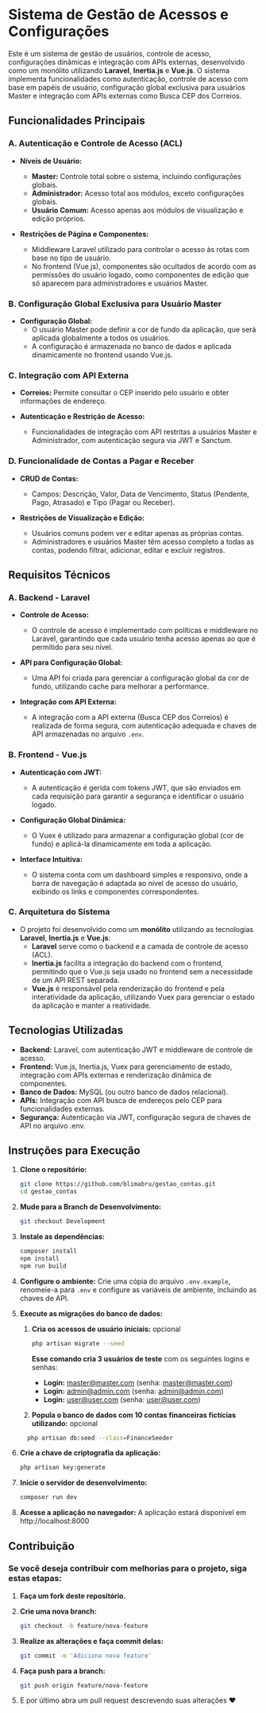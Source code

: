 # Sistema de Gestão de Acessos e Configurações

Este é um sistema de gestão de usuários, controle de acesso, configurações dinâmicas e integração com APIs externas, desenvolvido como um monólito utilizando **Laravel**, **Inertia.js** e **Vue.js**. O sistema implementa funcionalidades como autenticação, controle de acesso com base em papéis de usuário, configuração global exclusiva para usuários Master e integração com APIs externas como Busca CEP dos Correios.

## Funcionalidades Principais

### A. Autenticação e Controle de Acesso (ACL)
- **Níveis de Usuário:**
  - **Master:** Controle total sobre o sistema, incluindo configurações globais.
  - **Administrador:** Acesso total aos módulos, exceto configurações globais.
  - **Usuário Comum:** Acesso apenas aos módulos de visualização e edição próprios.
  
- **Restrições de Página e Componentes:**
  - Middleware Laravel utilizado para controlar o acesso às rotas com base no tipo de usuário.
  - No frontend (Vue.js), componentes são ocultados de acordo com as permissões do usuário logado, como componentes de edição que só aparecem para administradores e usuários Master.

### B. Configuração Global Exclusiva para Usuário Master
- **Configuração Global:**
  - O usuário Master pode definir a cor de fundo da aplicação, que será aplicada globalmente a todos os usuários.
  - A configuração é armazenada no banco de dados e aplicada dinamicamente no frontend usando Vue.js.

### C. Integração com API Externa
  - **Correios:** Permite consultar o CEP inserido pelo usuário e obter informações de endereço.

- **Autenticação e Restrição de Acesso:**
  - Funcionalidades de integração com API restritas a usuários Master e Administrador, com autenticação segura via JWT e Sanctum.

### D. Funcionalidade de Contas a Pagar e Receber
- **CRUD de Contas:**
  - Campos: Descrição, Valor, Data de Vencimento, Status (Pendente, Pago, Atrasado) e Tipo (Pagar ou Receber).
  
- **Restrições de Visualização e Edição:**
  - Usuários comuns podem ver e editar apenas as próprias contas.
  - Administradores e usuários Master têm acesso completo a todas as contas, podendo filtrar, adicionar, editar e excluir registros.

## Requisitos Técnicos

### A. Backend - Laravel
- **Controle de Acesso:**
  - O controle de acesso é implementado com políticas e middleware no Laravel, garantindo que cada usuário tenha acesso apenas ao que é permitido para seu nível.
  
- **API para Configuração Global:**
  - Uma API foi criada para gerenciar a configuração global da cor de fundo, utilizando cache para melhorar a performance.
  
- **Integração com API Externa:**
  - A integração com a API externa (Busca CEP dos Correios) é realizada de forma segura, com autenticação adequada e chaves de API armazenadas no arquivo ```.env```.

### B. Frontend - Vue.js
- **Autenticação com JWT:**
  - A autenticação é gerida com tokens JWT, que são enviados em cada requisição para garantir a segurança e identificar o usuário logado.

- **Configuração Global Dinâmica:**
  - O Vuex é utilizado para armazenar a configuração global (cor de fundo) e aplicá-la dinamicamente em toda a aplicação.

- **Interface Intuitiva:**
  - O sistema conta com um dashboard simples e responsivo, onde a barra de navegação é adaptada ao nível de acesso do usuário, exibindo os links e componentes correspondentes.

### C. Arquitetura do Sistema
- O projeto foi desenvolvido como um **monólito** utilizando as tecnologias **Laravel**, **Inertia.js** e **Vue.js**:
  - **Laravel** serve como o backend e a camada de controle de acesso (ACL).
  - **Inertia.js** facilita a integração do backend com o frontend, permitindo que o Vue.js seja usado no frontend sem a necessidade de um API REST separada.
  - **Vue.js** é responsável pela renderização do frontend e pela interatividade da aplicação, utilizando Vuex para gerenciar o estado da aplicação e manter a reatividade.

## Tecnologias Utilizadas

- **Backend:** Laravel, com autenticação JWT e middleware de controle de acesso.
- **Frontend:** Vue.js, Inertia.js, Vuex para gerenciamento de estado, integração com APIs externas e renderização dinâmica de componentes.
- **Banco de Dados:** MySQL (ou outro banco de dados relacional).
- **APIs:** Integração com API busca de endereços pelo CEP para funcionalidades externas.
- **Segurança:** Autenticação via JWT, configuração segura de chaves de API no arquivo .env.


## Instruções para Execução

1. **Clone o repositório:**
   
   ```bash
   git clone https://github.com/blimabru/gestao_contas.git
   cd gestao_contas
   ```

2. **Mude para a Branch de Desenvolvimento:**

    ```bash
    git checkout Development
    ```

3. **Instale as dependências:**
   
   ```bash
   composer install
   npm install
   npm run build
   ```

4. **Configure o ambiente:** Crie uma cópia do arquivo ```.env.example```, renomeie-a para ```.env``` e configure as variáveis de ambiente, incluindo as chaves de API.

5. **Execute as migrações do banco de dados:**
   
   1. **Cria os acessos de usuário iniciais:** opcional

      
      ```bash
      php artisan migrate --seed
      ```

      **Esse comando cria 3 usuários de teste** com os seguintes logins e senhas:

      - **Login:** master@master.com (senha: master@master.com)
      - **Login:** admin@admin.com (senha: admin@admin.com)
      - **Login:** user@user.com (senha: user@user.com)
  
  
     2. **Popula o banco de dados com 10 contas financeiras fictícias utilizando:** opcional
   
        
      ```bash
        php artisan db:seed --class=FinanceSeeder
      ```
5. **Crie a chave de criptografia da aplicação:**
   ```bash
   php artisan key:generate
   ```

6. **Inicie o servidor de desenvolvimento:**
   ```bash
   composer run dev
   ```

7. **Acesse a aplicação no navegador:** A aplicação estará disponível em http://localhost:8000

## Contribuição

### Se você deseja contribuir com melhorias para o projeto, siga estas etapas:

1. **Faça um fork deste repositório.**
   
2. **Crie uma nova branch:**
   
   ```bash
   git checkout -b feature/nova-feature
   ```

3. **Realize as alterações e faça commit delas:**

   ```bash
   git commit -m 'Adiciona nova feature'
   ```

4. **Faça push para a branch:**
   
   ```bash
   git push origin feature/nova-feature
   ```

5. E por último abra um pull request descrevendo suas alterações ❤️
